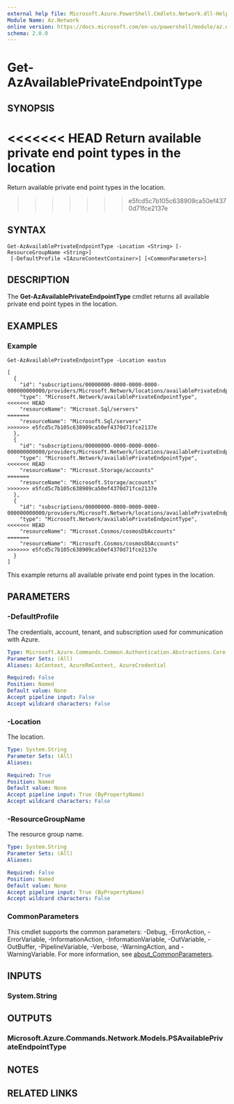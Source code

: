 ```yaml
---
external help file: Microsoft.Azure.PowerShell.Cmdlets.Network.dll-Help.xml
Module Name: Az.Network
online version: https://docs.microsoft.com/en-us/powershell/module/az.network/get-azavailableprivateendpointtype
schema: 2.0.0
---
```


# Get-AzAvailablePrivateEndpointType

## SYNOPSIS
<<<<<<< HEAD
Return available private end point types in the location
=======
Return available private end point types in the location.
>>>>>>> e5fcd5c7b105c638909ca50ef4370d71fce2137e

## SYNTAX

```
Get-AzAvailablePrivateEndpointType -Location <String> [-ResourceGroupName <String>]
 [-DefaultProfile <IAzureContextContainer>] [<CommonParameters>]
```

## DESCRIPTION
The **Get-AzAvailablePrivateEndpointType** cmdlet returns all available private end point types in the location.

## EXAMPLES

### Example
```
Get-AzAvailablePrivateEndpointType -Location eastus

[
  {
    "id": "subscriptions/00000000-0000-0000-0000-000000000000/providers/Microsoft.Network/locations/availablePrivateEndpointTypes/typename1",
    "type": "Microsoft.Network/availablePrivateEndpointType",
<<<<<<< HEAD
    "resourceName": "Microsot.Sql/servers"
=======
    "resourceName": "Microsoft.Sql/servers"
>>>>>>> e5fcd5c7b105c638909ca50ef4370d71fce2137e
  },
  {
    "id": "subscriptions/00000000-0000-0000-0000-000000000000/providers/Microsoft.Network/locations/availablePrivateEndpointTypes/typename2",
    "type": "Microsoft.Network/availablePrivateEndpointType",
<<<<<<< HEAD
    "resourceName": "Microsot.Storage/accounts"
=======
    "resourceName": "Microsoft.Storage/accounts"
>>>>>>> e5fcd5c7b105c638909ca50ef4370d71fce2137e
  },
  {
    "id": "subscriptions/00000000-0000-0000-0000-000000000000/providers/Microsoft.Network/locations/availablePrivateEndpointTypes/typename3",
    "type": "Microsoft.Network/availablePrivateEndpointType",
<<<<<<< HEAD
    "resourceName": "Microsot.Cosmos/cosmosDbAccounts"
=======
    "resourceName": "Microsoft.Cosmos/cosmosDbAccounts"
>>>>>>> e5fcd5c7b105c638909ca50ef4370d71fce2137e
  }
]
```

This example returns all available private end point types in the location.

## PARAMETERS

### -DefaultProfile
The credentials, account, tenant, and subscription used for communication with Azure.

```yaml
Type: Microsoft.Azure.Commands.Common.Authentication.Abstractions.Core.IAzureContextContainer
Parameter Sets: (All)
Aliases: AzContext, AzureRmContext, AzureCredential

Required: False
Position: Named
Default value: None
Accept pipeline input: False
Accept wildcard characters: False
```

### -Location
The location.

```yaml
Type: System.String
Parameter Sets: (All)
Aliases:

Required: True
Position: Named
Default value: None
Accept pipeline input: True (ByPropertyName)
Accept wildcard characters: False
```

### -ResourceGroupName
The resource group name.

```yaml
Type: System.String
Parameter Sets: (All)
Aliases:

Required: False
Position: Named
Default value: None
Accept pipeline input: True (ByPropertyName)
Accept wildcard characters: False
```

### CommonParameters
This cmdlet supports the common parameters: -Debug, -ErrorAction, -ErrorVariable, -InformationAction, -InformationVariable, -OutVariable, -OutBuffer, -PipelineVariable, -Verbose, -WarningAction, and -WarningVariable. For more information, see [about_CommonParameters](http://go.microsoft.com/fwlink/?LinkID=113216).

## INPUTS

### System.String

## OUTPUTS

### Microsoft.Azure.Commands.Network.Models.PSAvailablePrivateEndpointType

## NOTES

## RELATED LINKS
